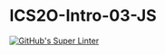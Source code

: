 # ICS2O-Intro-03-JS

[![GitHub's Super Linter](https://github.com/venika-sem/ICS2O-Intro-03-JS/workflows/GitHub's%20Super%20Linter/badge.svg)](https://github.com/venika-sem/ICS2O-Intro-03-JS/actions)
